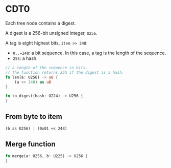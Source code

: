 # CDT0

Each tree node contains a digest.

A digest is a 256-bit unsigned integer, `U256`.

A tag is eight highest bits, `item >> 248`:
- `0..=248`: a bit sequence. In this case, a tag is the length of the sequence.
- `255`: a hash.

```rust
// a length of the sequence in bits.
// The function returns 255 if the digest is a hash.
fn len(a: U256) -> u8 {
    (a >> 248) as u8
}

fn to_digest(hash: U224) -> U256 {
}
```

## From byte to item

`(b as U256) | (0x01 << 248)`

## Merge function

```rust
fn merge(a: U256, b: U225) -> U256 {
}
```
